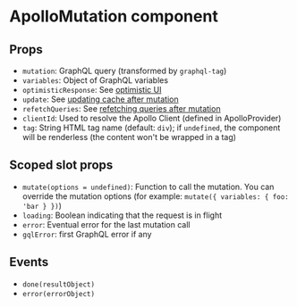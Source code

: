 # ApolloMutation component

## Props

- `mutation`: GraphQL query (transformed by `graphql-tag`)
- `variables`: Object of GraphQL variables
- `optimisticResponse`: See [optimistic UI](https://www.apollographql.com/docs/react/features/optimistic-ui.html)
- `update`: See [updating cache after mutation](https://www.apollographql.com/docs/react/api/react-apollo.html#graphql-mutation-options-update)
- `refetchQueries`: See [refetching queries after mutation](https://www.apollographql.com/docs/react/api/react-apollo.html#graphql-mutation-options-refetchQueries)
- `clientId`: Used to resolve the Apollo Client (defined in ApolloProvider)
- `tag`: String HTML tag name (default: `div`); if `undefined`, the component will be renderless (the content won't be wrapped in a tag)

## Scoped slot props

- `mutate(options = undefined)`: Function to call the mutation. You can override the mutation options (for example: `mutate({ variables: { foo: 'bar } })`)
- `loading`: Boolean indicating that the request is in flight
- `error`: Eventual error for the last mutation call
- `gqlError`: first GraphQL error if any

## Events

- `done(resultObject)`
- `error(errorObject)`
